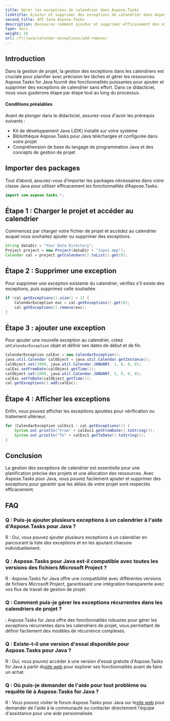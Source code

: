 ```yaml
---
title: Gérer les exceptions de calendrier dans Aspose.Tasks
linktitle: Ajouter et supprimer des exceptions de calendrier dans Aspose.Tasks
second_title: API Java Aspose.Tasks
description: Découvrez comment ajouter et supprimer efficacement des exceptions de calendrier dans Aspose.Tasks pour Java. Améliorez les flux de travail de gestion de projet sans effort.
type: docs
weight: 10
url: /fr/java/calendar-exceptions/add-remove/
---
```


## Introduction
Dans la gestion de projet, la gestion des exceptions dans les calendriers est cruciale pour planifier avec précision les tâches et gérer les ressources. Aspose.Tasks for Java fournit des fonctionnalités puissantes pour ajouter et supprimer des exceptions de calendrier sans effort. Dans ce didacticiel, nous vous guiderons étape par étape tout au long du processus.
#### Conditions préalables
Avant de plonger dans le didacticiel, assurez-vous d'avoir les prérequis suivants :
- Kit de développement Java (JDK) installé sur votre système
- Bibliothèque Aspose.Tasks pour Java téléchargée et configurée dans votre projet
- Compréhension de base du langage de programmation Java et des concepts de gestion de projet

## Importer des packages
Tout d’abord, assurez-vous d’importer les packages nécessaires dans votre classe Java pour utiliser efficacement les fonctionnalités d’Aspose.Tasks.
```java
import com.aspose.tasks.*;
```
## Étape 1 : Charger le projet et accéder au calendrier
Commencez par charger votre fichier de projet et accédez au calendrier auquel vous souhaitez ajouter ou supprimer des exceptions.
```java
String dataDir = "Your Data Directory";
Project project = new Project(dataDir + "input.mpp");
Calendar cal = project.getCalendars().toList().get(0);
```
## Étape 2 : Supprimer une exception
Pour supprimer une exception existante du calendrier, vérifiez s'il existe des exceptions, puis supprimez celle souhaitée.
```java
if (cal.getExceptions().size() > 1) {
    CalendarException exc = cal.getExceptions().get(0);
    cal.getExceptions().remove(exc);
}
```
## Étape 3 : ajouter une exception
 Pour ajouter une nouvelle exception au calendrier, créez un`CalendarException` objet et définir ses dates de début et de fin.
```java
CalendarException calExc = new CalendarException();
java.util.Calendar calObject = java.util.Calendar.getInstance();
calObject.set(2009, java.util.Calendar.JANUARY, 1, 0, 0, 0);
calExc.setFromDate(calObject.getTime());
calObject.set(2009, java.util.Calendar.JANUARY, 3, 0, 0, 0);
calExc.setToDate(calObject.getTime());
cal.getExceptions().add(calExc);
```
## Étape 4 : Afficher les exceptions
Enfin, vous pouvez afficher les exceptions ajoutées pour vérification ou traitement ultérieur.
```java
for (CalendarException calExc1 : cal.getExceptions()) {
    System.out.println("From" + calExc1.getFromDate().toString());
    System.out.println("To" + calExc1.getToDate().toString());
}
```

## Conclusion
La gestion des exceptions de calendrier est essentielle pour une planification précise des projets et une allocation des ressources. Avec Aspose.Tasks pour Java, vous pouvez facilement ajouter et supprimer des exceptions pour garantir que les délais de votre projet sont respectés efficacement.

## FAQ
### Q : Puis-je ajouter plusieurs exceptions à un calendrier à l'aide d'Aspose.Tasks pour Java ?

R : Oui, vous pouvez ajouter plusieurs exceptions à un calendrier en parcourant la liste des exceptions et en les ajoutant chacune individuellement.

### Q : Aspose.Tasks pour Java est-il compatible avec toutes les versions des fichiers Microsoft Project ?

R : Aspose.Tasks for Java offre une compatibilité avec différentes versions de fichiers Microsoft Project, garantissant une intégration transparente avec vos flux de travail de gestion de projet.

### Q : Comment puis-je gérer les exceptions récurrentes dans les calendriers de projet ?

: Aspose.Tasks for Java offre des fonctionnalités robustes pour gérer les exceptions récurrentes dans les calendriers de projet, vous permettant de définir facilement des modèles de récurrence complexes.

### Q : Existe-t-il une version d'essai disponible pour Aspose.Tasks pour Java ?

 R : Oui, vous pouvez accéder à une version d'essai gratuite d'Aspose.Tasks for Java à partir du[site web](https://releases.aspose.com/) pour explorer ses fonctionnalités avant de faire un achat.

### Q : Où puis-je demander de l'aide pour tout problème ou requête lié à Aspose.Tasks for Java ?

 R : Vous pouvez visiter le forum Aspose.Tasks pour Java sur le[site web](https://reference.aspose.com/tasks/java/) pour demander de l'aide à la communauté ou contacter directement l'équipe d'assistance pour une aide personnalisée.
